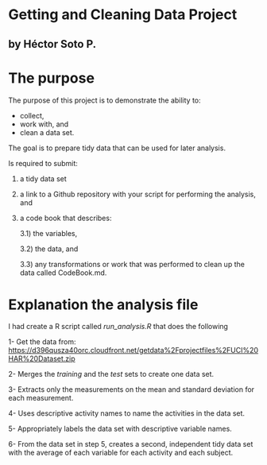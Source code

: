 # Getting and Cleaning Data Project
## by Héctor Soto P. 

# The purpose

The purpose of this project is to demonstrate the ability to:
- collect, 
- work with, and 
- clean a data set. 

The goal is to prepare tidy data that can be used for later analysis.

Is required to submit: 
1) a tidy data set
2) a link to a Github repository with your script for performing the analysis, and 
3) a code book that describes:

   3.1) the variables,
   
   3.2) the data, and
   
   3.3) any transformations or work that was performed to clean up the data called CodeBook.md. 


# Explanation the analysis file

I had create a R script called *run_analysis.R* that does the following

1- Get the data from: https://d396qusza40orc.cloudfront.net/getdata%2Fprojectfiles%2FUCI%20HAR%20Dataset.zip

2- Merges the *training* and the *test* sets to create one data set.

3- Extracts only the measurements on the mean and standard deviation for each measurement.

4- Uses descriptive activity names to name the activities in the data set.

5- Appropriately labels the data set with descriptive variable names.

6- From the data set in step 5, creates a second, independent tidy data set with the average of each variable for each activity and each subject.
